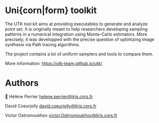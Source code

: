 # Uni{corn|form} toolkit


The UTK tool kit aims at providing executables to generate and analyze
point set. It is originally meant to help researchers developing
sampling patterns in a numerical integration using Monte-Carlo
estimators. More precisely, it was developped with the precise
question of optimizing image synthesis via Path tracing algorithms.

The project contains a lot of uniform samplers and tools to compare
them.

More information: https://utk-team.github.io/utk/

# Authors

🦄 Hélène Perrier <helene.perrier@liris.cnrs.fr>

David Coeurjolly <david.coeurjolly@liris.cnrs.fr>

Victor Ostromoukhov <victor.Ostrromoukhov@liris.cnrs.fr>
